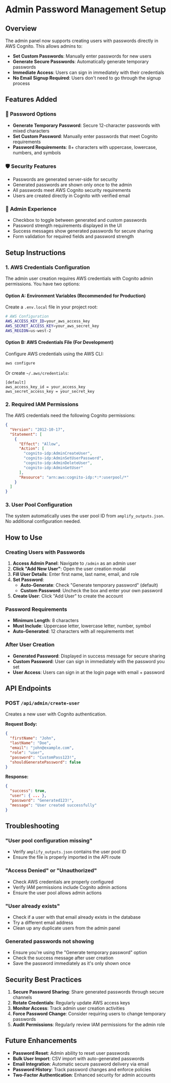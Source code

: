 # Admin Password Management Setup

## Overview

The admin panel now supports creating users with passwords directly in AWS Cognito. This allows admins to:

- **Set Custom Passwords**: Manually enter passwords for new users
- **Generate Secure Passwords**: Automatically generate temporary passwords
- **Immediate Access**: Users can sign in immediately with their credentials
- **No Email Signup Required**: Users don't need to go through the signup process

## Features Added

### 🔐 **Password Options**
- **Generate Temporary Password**: Secure 12-character passwords with mixed characters
- **Set Custom Password**: Manually enter passwords that meet Cognito requirements
- **Password Requirements**: 8+ characters with uppercase, lowercase, numbers, and symbols

### 🛡️ **Security Features**
- Passwords are generated server-side for security
- Generated passwords are shown only once to the admin
- All passwords meet AWS Cognito security requirements
- Users are created directly in Cognito with verified email

### 🎯 **Admin Experience**
- Checkbox to toggle between generated and custom passwords
- Password strength requirements displayed in the UI
- Success messages show generated passwords for secure sharing
- Form validation for required fields and password strength

## Setup Instructions

### 1. AWS Credentials Configuration

The admin user creation requires AWS credentials with Cognito admin permissions. You have two options:

#### Option A: Environment Variables (Recommended for Production)
Create a `.env.local` file in your project root:

```bash
# AWS Configuration
AWS_ACCESS_KEY_ID=your_aws_access_key
AWS_SECRET_ACCESS_KEY=your_aws_secret_key
AWS_REGION=us-west-2
```

#### Option B: AWS Credentials File (For Development)
Configure AWS credentials using the AWS CLI:

```bash
aws configure
```

Or create `~/.aws/credentials`:

```
[default]
aws_access_key_id = your_access_key
aws_secret_access_key = your_secret_key
```

### 2. Required IAM Permissions

The AWS credentials need the following Cognito permissions:

```json
{
  "Version": "2012-10-17",
  "Statement": [
    {
      "Effect": "Allow",
      "Action": [
        "cognito-idp:AdminCreateUser",
        "cognito-idp:AdminSetUserPassword",
        "cognito-idp:AdminDeleteUser",
        "cognito-idp:AdminGetUser"
      ],
      "Resource": "arn:aws:cognito-idp:*:*:userpool/*"
    }
  ]
}
```

### 3. User Pool Configuration

The system automatically uses the user pool ID from `amplify_outputs.json`. No additional configuration needed.

## How to Use

### Creating Users with Passwords

1. **Access Admin Panel**: Navigate to `/admin` as an admin user
2. **Click "Add New User"**: Open the user creation modal
3. **Fill User Details**: Enter first name, last name, email, and role
4. **Set Password**:
   - **Auto-Generate**: Check "Generate temporary password" (default)
   - **Custom Password**: Uncheck the box and enter your own password
5. **Create User**: Click "Add User" to create the account

### Password Requirements

- **Minimum Length**: 8 characters
- **Must Include**: Uppercase letter, lowercase letter, number, symbol
- **Auto-Generated**: 12 characters with all requirements met

### After User Creation

- **Generated Password**: Displayed in success message for secure sharing
- **Custom Password**: User can sign in immediately with the password you set
- **User Access**: Users can sign in at the login page with email + password

## API Endpoints

### POST `/api/admin/create-user`

Creates a new user with Cognito authentication.

**Request Body:**
```json
{
  "firstName": "John",
  "lastName": "Doe", 
  "email": "john@example.com",
  "role": "user",
  "password": "CustomPass123!",
  "shouldGeneratePassword": false
}
```

**Response:**
```json
{
  "success": true,
  "user": { ... },
  "password": "Generated123!", 
  "message": "User created successfully"
}
```

## Troubleshooting

### "User pool configuration missing"
- Verify `amplify_outputs.json` contains the user pool ID
- Ensure the file is properly imported in the API route

### "Access Denied" or "Unauthorized"
- Check AWS credentials are properly configured
- Verify IAM permissions include Cognito admin actions
- Ensure the user pool allows admin actions

### "User already exists"
- Check if a user with that email already exists in the database
- Try a different email address
- Clean up any duplicate users from the admin panel

### Generated passwords not showing
- Ensure you're using the "Generate temporary password" option
- Check the success message after user creation
- Save the password immediately as it's only shown once

## Security Best Practices

1. **Secure Password Sharing**: Share generated passwords through secure channels
2. **Rotate Credentials**: Regularly update AWS access keys
3. **Monitor Access**: Track admin user creation activities
4. **Force Password Change**: Consider requiring users to change temporary passwords
5. **Audit Permissions**: Regularly review IAM permissions for the admin role

## Future Enhancements

- **Password Reset**: Admin ability to reset user passwords
- **Bulk User Import**: CSV import with auto-generated passwords
- **Email Integration**: Automatic secure password delivery via email
- **Password History**: Track password changes and enforce policies
- **Two-Factor Authentication**: Enhanced security for admin accounts 